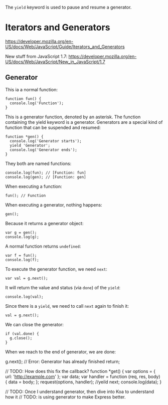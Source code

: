 The `yield` keyword is used to pause and resume a generator.

# Iterators and Generators

https://developer.mozilla.org/en-US/docs/Web/JavaScript/Guide/Iterators_and_Generators

New stuff from JavaScript 1.7: https://developer.mozilla.org/en-US/docs/Web/JavaScript/New_in_JavaScript/1.7


Generator
---------

This ia a normal function:

    function fun() {
      console.log('Function');
    }

This is a generator function, denoted by an asterisk. The function containing the yield keyword is a generator. Generators are a special kind of function that can be suspended and resumed:

    function *gen() {
      console.log('Generator starts');
      yield 'Generator';
      console.log('Generator ends');
    }

They both are named functions:

    console.log(fun); // [Function: fun]
    console.log(gen); // [Function: gen]

When executing a function:

    fun(); // Function

When executing a generator, nothing happens:

    gen();

Because it returns a generator object:

    var g = gen();
    console.log(g);

A normal function returns `undefined`:

    var f = fun();
    console.log(f);

To execute the generator function, we need `next`:

    var val = g.next();

It will return the value and status (via `done`) of the `yield`:

    console.log(val);

Since there is a `yield`, we need to call `next` again to finish it:

    val = g.next();

We can close the generator:

    if (val.done) {
      g.close();
    }

When we reach to the end of generator, we are done:

g.next(); // Error: Generator has already finished
return;

// TODO: How does this fix the callback?
function *get() {
  var options = { url: 'http://example.com' };
  var data;
  var handler = function (req, res, body) {
    data = body;
  };
  request(options, handler);
  //yeild next;
  console.log(data);
}

// TODO: Once I understand generator, then dive into Koa to understand how it
// TODO: is using generator to make Express better.
